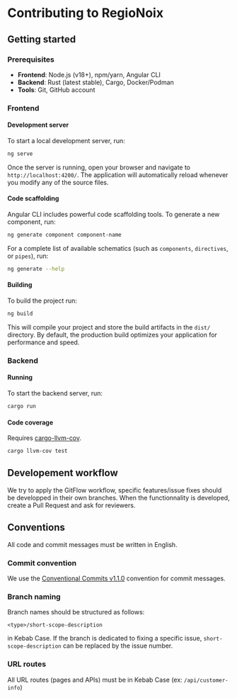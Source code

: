 # Contributing to RegioNoix

## Getting started

### **Prerequisites**
- **Frontend**: Node.js (v18+), npm/yarn, Angular CLI
- **Backend**: Rust (latest stable), Cargo, Docker/Podman
- **Tools**: Git, GitHub account

### Frontend

#### Development server
To start a local development server, run:

```bash
ng serve
```

Once the server is running, open your browser and navigate to `http://localhost:4200/`. The application will automatically reload whenever you modify any of the source files.

#### Code scaffolding
Angular CLI includes powerful code scaffolding tools. To generate a new component, run:

```bash
ng generate component component-name
```

For a complete list of available schematics (such as `components`, `directives`, or `pipes`), run:

```bash
ng generate --help
```

#### Building
To build the project run:

```bash
ng build
```

This will compile your project and store the build artifacts in the `dist/` directory. By default, the production build optimizes your application for performance and speed.

### Backend

#### Running
To start the backend server, run:

```bash
cargo run
```

#### Code coverage
Requires [cargo-llvm-cov](https://crates.io/crates/cargo-llvm-cov).

```bash
cargo llvm-cov test
```


## Developement workflow

We try to apply the GitFlow workflow, specific features/issue fixes should be developped in their own branches. When the functionnality is developed, create a Pull Request and ask for reviewers.

## Conventions

All code and commit messages must be written in English.

### Commit convention

We use the [Conventional Commits v1.1.0](https://www.conventionalcommits.org/en/v1.0.0/) convention for commit messages.

### Branch naming

Branch names should be structured as follows:
```
<type>/short-scope-description
```
in Kebab Case. If the branch is dedicated to fixing a specific issue, `short-scope-description` can be replaced by the issue number.

### URL routes

All URL routes (pages and APIs) must be in Kebab Case (ex: `/api/customer-info`)
